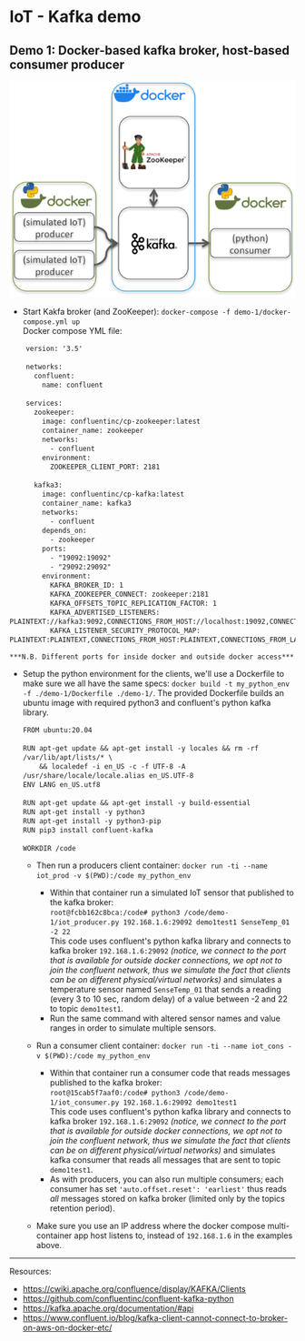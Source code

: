 # IoT - Kafka demo

## Demo 1: Docker-based kafka broker, host-based consumer producer

![Demo 1](./demo-1/docker-kafka.png)

* Start Kakfa broker (and ZooKeeper): `docker-compose -f demo-1/docker-compose.yml up`  
Docker compose YML file:
```
    version: '3.5'

    networks:
      confluent:
        name: confluent

    services:
      zookeeper:
        image: confluentinc/cp-zookeeper:latest
        container_name: zookeeper
        networks:
          - confluent
        environment:
          ZOOKEEPER_CLIENT_PORT: 2181

      kafka3:
        image: confluentinc/cp-kafka:latest
        container_name: kafka3
        networks:
          - confluent
        depends_on:
          - zookeeper
        ports:
          - "19092:19092"
          - "29092:29092"
        environment:
          KAFKA_BROKER_ID: 1
          KAFKA_ZOOKEEPER_CONNECT: zookeeper:2181
          KAFKA_OFFSETS_TOPIC_REPLICATION_FACTOR: 1
          KAFKA_ADVERTISED_LISTENERS: PLAINTEXT://kafka3:9092,CONNECTIONS_FROM_HOST://localhost:19092,CONNECTIONS_FROM_LAN://192.168.1.6:29092
          KAFKA_LISTENER_SECURITY_PROTOCOL_MAP: PLAINTEXT:PLAINTEXT,CONNECTIONS_FROM_HOST:PLAINTEXT,CONNECTIONS_FROM_LAN:PLAINTEXT
```

    ***N.B. Different ports for inside docker and outside docker access***

* Setup the python environment for the clients, we'll use a Dockerfile to make sure we all have the same specs: `docker build -t my_python_env -f ./demo-1/Dockerfile ./demo-1/`. The provided Dockerfile builds an ubuntu image with required python3 and confluent's python kafka library.  
    ```
    FROM ubuntu:20.04

    RUN apt-get update && apt-get install -y locales && rm -rf /var/lib/apt/lists/* \
        && localedef -i en_US -c -f UTF-8 -A /usr/share/locale/locale.alias en_US.UTF-8
    ENV LANG en_US.utf8

    RUN apt-get update && apt-get install -y build-essential
    RUN apt-get install -y python3
    RUN apt-get install -y python3-pip
    RUN pip3 install confluent-kafka

    WORKDIR /code
    ```
    * Then run a producers client container: `docker run -ti --name iot_prod -v $(PWD):/code my_python_env`
        * Within that container run a simulated IoT sensor that published to the kafka broker:  
        `root@fcbb162c8bca:/code# python3 /code/demo-1/iot_producer.py 192.168.1.6:29092 demo1test1 SenseTemp_01 -2 22`  
        This code uses confluent's python kafka library and connects to kafka broker `192.168.1.6:29092` _(notice, we connect to the port that is available for outside docker connections, we opt not to join the confluent network, thus we simulate the fact that clients can be on different physical/virtual networks)_ and simulates a temperature sensor named `SenseTemp_01` that sends a reading (every 3 to 10 sec, random delay) of a value between -2 and 22 to topic `demo1test1`.
        * Run the same command with altered sensor names and value ranges in order to simulate multiple sensors.

    * Run a consumer client container: `docker run -ti --name iot_cons -v $(PWD):/code my_python_env`
        * Within that container run a consumer code that reads messages published to the kafka broker:  
        `root@15cab5f7aaf0:/code# python3 /code/demo-1/iot_consumer.py 192.168.1.6:29092 demo1test1`  
        This code uses confluent's python kafka library and connects to kafka broker `192.168.1.6:29092` _(notice, we connect to the port that is available for outside docker connections, we opt not to join the confluent network, thus we simulate the fact that clients can be on different physical/virtual networks)_ and simulates kafka consumer that reads all messages that are sent to topic `demo1test1`.
        * As with producers, you can also run multiple consumers; each consumer has set `'auto.offset.reset': 'earliest'` thus reads _all_ messages stored on kafka broker (limited only by the topics retention period).

    * Make sure you use an IP address where the docker compose multi-container app host listens to, instead of `192.168.1.6` in the examples above.

---
Resources:
* https://cwiki.apache.org/confluence/display/KAFKA/Clients
* https://github.com/confluentinc/confluent-kafka-python
* https://kafka.apache.org/documentation/#api
* https://www.confluent.io/blog/kafka-client-cannot-connect-to-broker-on-aws-on-docker-etc/
